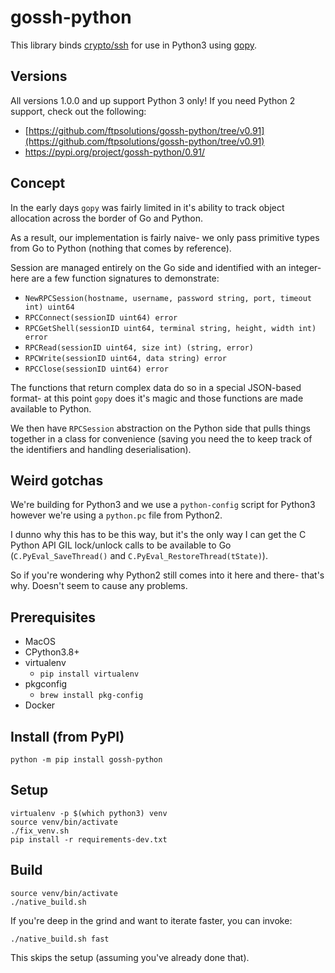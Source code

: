 # gossh-python

This library binds [crypto/ssh](https://pkg.go.dev/golang.org/x/crypto/ssh) for use in Python3
using [gopy](https://github.com/go-python/gopy).

## Versions

All versions 1.0.0 and up support Python 3 only! If you need Python 2 support, check out the following:

- [https://github.com/ftpsolutions/gossh-python/tree/v0.91](https://github.com/ftpsolutions/gossh-python/tree/v0.91)
- https://pypi.org/project/gossh-python/0.91/

## Concept

In the early days `gopy` was fairly limited in it's ability to track object allocation across the border of Go and Python.

As a result, our implementation is fairly naive- we only pass primitive types from Go to Python (nothing that comes by reference).

Session are managed entirely on the Go side and identified with an integer- here are a few function signatures to demonstrate:

- `NewRPCSession(hostname, username, password string, port, timeout int) uint64`
- `RPCConnect(sessionID uint64) error`
- `RPCGetShell(sessionID uint64, terminal string, height, width int) error`
- `RPCRead(sessionID uint64, size int) (string, error)`
- `RPCWrite(sessionID uint64, data string) error`
- `RPCClose(sessionID uint64) error`

The functions that return complex data do so in a special JSON-based format- at this point `gopy` does it's magic and those functions are
made available to Python.

We then have `RPCSession` abstraction on the Python side that pulls things together in a class for convenience (saving you need the to keep
track of the identifiers and handling deserialisation).

## Weird gotchas

We're building for Python3 and we use a `python-config` script for Python3 however we're using a `python.pc` file from Python2.

I dunno why this has to be this way, but it's the only way I can get the C Python API GIL lock/unlock calls to be available to
Go (`C.PyEval_SaveThread()` and `C.PyEval_RestoreThread(tState)`).

So if you're wondering why Python2 still comes into it here and there- that's why. Doesn't seem to cause any problems.

## Prerequisites

- MacOS
- CPython3.8+
- virtualenv
    - `pip install virtualenv`
- pkgconfig
    - `brew install pkg-config`
- Docker

## Install (from PyPI)

```
python -m pip install gossh-python
```

## Setup

```
virtualenv -p $(which python3) venv
source venv/bin/activate
./fix_venv.sh
pip install -r requirements-dev.txt
```

## Build

```
source venv/bin/activate
./native_build.sh
```

If you're deep in the grind and want to iterate faster, you can invoke:

```
./native_build.sh fast
```

This skips the setup (assuming you've already done that).
